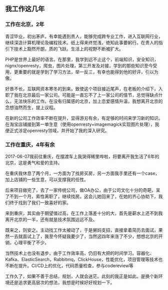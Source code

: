 ## 我工作这几年

### 工作在北京，2年

青涩毕业，初出茅庐。有幸能遇到贵人，能够完成跨专业工作，进入互联网行业，继续深造计算机理论及编程技术。纸上得来终觉浅，绝知此事要躬行。在贵人的指引下技术上豁然开朗，质的飞跃。生活上的视野不断被扩大。

PHP是世界上最好的语言。在那里，我学到远不止这个，前端知识，安全知识，nignx/openresty，爬虫，图片处理，第三开发及对接，学到的那些知识至今受用，更重要的就是学到了学习方法，举一反三，有幸也能得到他的好评，引以为傲。

好景不长，互联网资本寒冬的到来，致使这个项目接近尾声，在老板的介绍下，入职了我在北京最后一家公司。可能是一直忘不了上一家公司的情节，总觉得缺点什么，无法快乐的工作。在没有归属感的北京，加上恋爱感情升温，我想离开北京的念想油然而生，提上议程。

在新的公司工作效率不断在提升，显得游刃有余，有足够的时间来学习新的知识。在淘宝店铺接到第一单生意（使用openresty+imagemagick实现图片处理），我便正式涉足openresty领域，并开始了我的深入研究。

### 工作在重庆，4年有余

2017-06-07我前往重庆，在摆渡车上我哭得稀里哗啦，将要离开我生活了6年的北京，这是勇气和爱的支持。

在重庆我休息了两个月，一方面为了找房买房，另一方面我手里还有一个case，加上店铺的一些生意，可以支撑我的任性。

后来项目做完了，去了一家传统公司，做OA办公，由于公司文化十分的奇葩，呆了不到一个月，索性离职了，继续找房。这会儿她回来了，在她的齐心协助下，我们终于找到了我们一致喜好的家。

来到重庆，其实由于期望值过高，在工作上落差十分的大，首先是薪水上还不到我离开北京的一半，还有就是技术氛围远远不及。

既来之，则安之。主动找工作太被动了，于是舅妈支招，直接拿着简历去面试，果然一去就面试上了，我至今怀疑我要少了，当然这四年来涨了不少，想想北京的开销，心理平衡了不少。

当然技术上也没有退步，由于工作效率高，仍旧有大把的时间学习。容器化、Kafka、ElasticSearch，Rabbitmq，ClickHouse，性能优化，项目管理等技术也不断在提升。CI/CD上的优化，代码质量检查，参与codereview等

工作久了，如果不善于总结，规划，人就会迷茫。此刻的我正是如此。是换个新环境还是追求更高层次的想法，我想是时候好好规划一下。